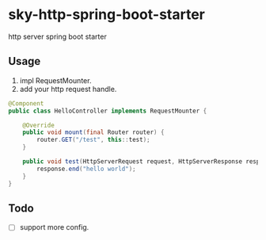 # sky-http-spring-boot-starter

http server spring boot starter

## Usage
1. impl RequestMounter.
2. add your http request handle.

```java
@Component
public class HelloController implements RequestMounter {

    @Override
    public void mount(final Router router) {
        router.GET("/test", this::test);
    }

    public void test(HttpServerRequest request, HttpServerResponse response) {
        response.end("hello world");
    }
}
```

## Todo
- [ ] support more config.